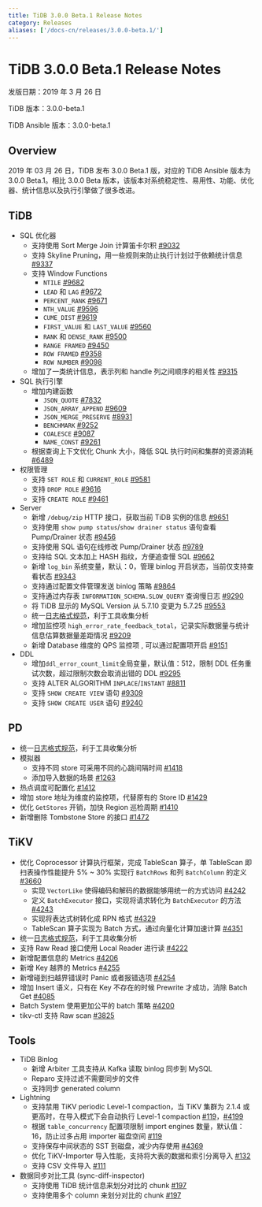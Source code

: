 ```yaml
---
title: TiDB 3.0.0 Beta.1 Release Notes
category: Releases
aliases: ['/docs-cn/releases/3.0.0-beta.1/']
---
```


# TiDB 3.0.0 Beta.1 Release Notes

发版日期：2019 年 3 月 26 日

TiDB 版本：3.0.0-beta.1

TiDB Ansible 版本：3.0.0-beta.1

## Overview

2019 年 03 月 26 日，TiDB 发布 3.0.0 Beta.1 版，对应的 TiDB Ansible 版本为 3.0.0 Beta.1。相比 3.0.0 Beta 版本，该版本对系统稳定性、易用性、功能、优化器、统计信息以及执行引擎做了很多改进。

## TiDB

+ SQL 优化器
    - 支持使用 Sort Merge Join 计算笛卡尔积 [#9032](https://github.com/pingcap/tidb/pull/9037)
    - 支持 Skyline Pruning，用一些规则来防止执行计划过于依赖统计信息 [#9337](https://github.com/pingcap/tidb/pull/9337)
    + 支持 Window Functions
        - `NTILE` [#9682](https://github.com/pingcap/tidb/pull/9682)
        - `LEAD` 和 `LAG` [#9672](https://github.com/pingcap/tidb/pull/9672)
        - `PERCENT_RANK` [#9671](https://github.com/pingcap/tidb/pull/9671)
        - `NTH_VALUE` [#9596](https://github.com/pingcap/tidb/pull/9596)
        - `CUME_DIST` [#9619](https://github.com/pingcap/tidb/pull/9619)
        - `FIRST_VALUE` 和 `LAST_VALUE` [#9560](https://github.com/pingcap/tidb/pull/9560)
        - `RANK` 和 `DENSE_RANK` [#9500](https://github.com/pingcap/tidb/pull/9500)
        - `RANGE FRAMED` [#9450](https://github.com/pingcap/tidb/pull/9450)
        - `ROW FRAMED` [#9358](https://github.com/pingcap/tidb/pull/9358)
        - `ROW NUMBER` [#9098](https://github.com/pingcap/tidb/pull/9098)
    - 增加了一类统计信息，表示列和 handle 列之间顺序的相关性 [#9315](https://github.com/pingcap/tidb/pull/9315)
+ SQL 执行引擎
    + 增加内建函数
        - `JSON_QUOTE` [#7832](https://github.com/pingcap/tidb/pull/7832)
        - `JSON_ARRAY_APPEND` [#9609](https://github.com/pingcap/tidb/pull/9609)
        - `JSON_MERGE_PRESERVE` [#8931](https://github.com/pingcap/tidb/pull/8931)
        - `BENCHMARK` [#9252](https://github.com/pingcap/tidb/pull/9252)
        - `COALESCE` [#9087](https://github.com/pingcap/tidb/pull/9087)
        - `NAME_CONST` [#9261](https://github.com/pingcap/tidb/pull/9261)
    - 根据查询上下文优化 Chunk 大小，降低 SQL 执行时间和集群的资源消耗 [#6489](https://github.com/pingcap/tidb/issues/6489)
+ 权限管理
    - 支持 `SET ROLE` 和 `CURRENT_ROLE` [#9581](https://github.com/pingcap/tidb/pull/9581)
    - 支持 `DROP ROLE` [#9616](https://github.com/pingcap/tidb/pull/9616)
    - 支持 `CREATE ROLE` [#9461](https://github.com/pingcap/tidb/pull/9461)
+ Server
    - 新增 `/debug/zip` HTTP 接口，获取当前 TiDB 实例的信息 [#9651](https://github.com/pingcap/tidb/pull/9651)
    - 支持使用 `show pump status`/`show drainer status` 语句查看 Pump/Drainer 状态 [#9456](https://github.com/pingcap/tidb/pull/9456)
    - 支持使用 SQL 语句在线修改 Pump/Drainer 状态 [#9789](https://github.com/pingcap/tidb/pull/9789)
    - 支持给 SQL 文本加上 HASH 指纹，方便追查慢 SQL [#9662](https://github.com/pingcap/tidb/pull/9662)
    - 新增 `log_bin` 系统变量，默认：0，管理 binlog 开启状态，当前仅支持查看状态 [#9343](https://github.com/pingcap/tidb/pull/9343)
    - 支持通过配置文件管理发送 binlog 策略 [#9864](https://github.com/pingcap/tidb/pull/9864)
    - 支持通过内存表 `INFORMATION_SCHEMA.SLOW_QUERY` 查询慢日志 [#9290](https://github.com/pingcap/tidb/pull/9290)
    - 将 TiDB 显示的 MySQL Version 从 5.7.10 变更为 5.7.25 [#9553](https://github.com/pingcap/tidb/pull/9553)
    - 统一[日志格式规范](https://github.com/tikv/rfcs/blob/master/text/2018-12-19-unified-log-format.md)，利于工具收集分析
    - 增加监控项 `high_error_rate_feedback_total`，记录实际数据量与统计信息估算数据量差距情况 [#9209](https://github.com/pingcap/tidb/pull/9209)
    - 新增 Database 维度的 QPS 监控项 , 可以通过配置项开启 [#9151](https://github.com/pingcap/tidb/pull/9151)
+ DDL
    - 增加`ddl_error_count_limit`全局变量，默认值：512，限制 DDL 任务重试次数，超过限制次数会取消出错的 DDL [#9295](https://github.com/pingcap/tidb/pull/9295)
    - 支持 ALTER ALGORITHM `INPLACE`/`INSTANT` [#8811](https://github.com/pingcap/tidb/pull/8811)
    - 支持 `SHOW CREATE VIEW` 语句 [#9309](https://github.com/pingcap/tidb/pull/9309)
    - 支持 `SHOW CREATE USER` 语句 [#9240](https://github.com/pingcap/tidb/pull/9240)

## PD

+ 统一[日志格式规范](https://github.com/tikv/rfcs/blob/master/text/2018-12-19-unified-log-format.md)，利于工具收集分析
+ 模拟器
    - 支持不同  store 可采用不同的心跳间隔时间 [#1418](https://github.com/pingcap/pd/pull/1418)
    - 添加导入数据的场景 [#1263](https://github.com/pingcap/pd/pull/1263)
+ 热点调度可配置化 [#1412](https://github.com/pingcap/pd/pull/1412)
+ 增加 store 地址为维度的监控项，代替原有的 Store ID [#1429](https://github.com/pingcap/pd/pull/1429)
+ 优化 `GetStores` 开销，加快 Region 巡检周期 [#1410](https://github.com/pingcap/pd/pull/1410)
+ 新增删除 Tombstone Store 的接口 [#1472](https://github.com/pingcap/pd/pull/1472)

## TiKV

+ 优化 Coprocessor 计算执行框架，完成 TableScan 算子，单 TableScan 即扫表操作性能提升 5% ~ 30%
实现行 `BatchRows` 和列 `BatchColumn` 的定义 [#3660](https://github.com/tikv/tikv/pull/3660)
    - 实现 `VectorLike` 使得编码和解码的数据能够用统一的方式访问 [#4242](https://github.com/tikv/tikv/pull/4242)
    - 定义 `BatchExecutor` 接口，实现将请求转化为 `BatchExecutor` 的方法 [#4243](https://github.com/tikv/tikv/pull/4243)
    - 实现将表达式树转化成 RPN 格式 [#4329](https://github.com/tikv/tikv/pull/4329)
    - TableScan 算子实现为 Batch 方式，通过向量化计算加速计算 [#4351](https://github.com/tikv/tikv/pull/4351)
+ 统一[日志格式规范](https://github.com/tikv/rfcs/blob/master/text/2018-12-19-unified-log-format.md)，利于工具收集分析
+ 支持 Raw Read 接口使用 Local Reader 进行读 [#4222](https://github.com/tikv/tikv/pull/4222)
+ 新增配置信息的 Metrics [#4206](https://github.com/tikv/tikv/pull/4206)
+ 新增 Key 越界的 Metrics [#4255](https://github.com/tikv/tikv/pull/4255)
+ 新增碰到扫越界错误时 Panic 或者报错选项 [#4254](https://github.com/tikv/tikv/pull/4254)
+ 增加 Insert 语义，只有在 Key 不存在的时候 Prewrite 才成功，消除 Batch Get [#4085](https://github.com/tikv/tikv/pull/4085)
+ Batch System 使用更加公平的 batch 策略 [#4200](https://github.com/tikv/tikv/pull/4200)
+ tikv-ctl 支持 Raw scan [#3825](https://github.com/tikv/tikv/pull/3825)

## Tools

+ TiDB Binlog
    - 新增 Arbiter 工具支持从 Kafka 读取 binlog 同步到 MySQL
    - Reparo 支持过滤不需要同步的文件
    - 支持同步 generated column
+ Lightning
    - 支持禁用 TiKV periodic Level-1 compaction，当 TiKV 集群为 2.1.4 或更高时，在导入模式下会自动执行 Level-1 compaction [#119](https://github.com/pingcap/tidb-lightning/pull/119)，[#4199](https://github.com/tikv/tikv/pull/4199)
    - 根据 `table_concurrency` 配置项限制 import engines 数量，默认值：16，防止过多占用 importer 磁盘空间 [#119](https://github.com/pingcap/tidb-lightning/pull/119)
    - 支持保存中间状态的 SST 到磁盘，减少内存使用 [#4369](https://github.com/tikv/tikv/pull/4369)
    - 优化 TiKV-Importer 导入性能，支持将大表的数据和索引分离导入 [#132](https://github.com/pingcap/tidb-lightning/pull/132)
    - 支持 CSV 文件导入 [#111](https://github.com/pingcap/tidb-lightning/pull/111)
+ 数据同步对比工具 (sync-diff-inspector)
    - 支持使用 TiDB 统计信息来划分对比的 chunk [#197](https://github.com/pingcap/tidb-tools/pull/197)
    - 支持使用多个 column 来划分对比的 chunk [#197](https://github.com/pingcap/tidb-tools/pull/197)
